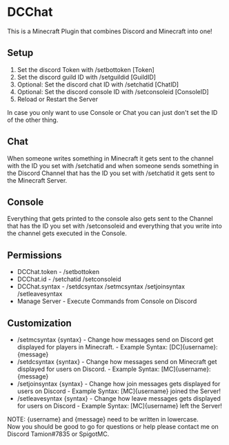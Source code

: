 # DCChat
This is a Minecraft Plugin that combines Discord and Minecraft into one!
## Setup
1. Set the discord Token with /setbottoken [Token]
2. Set the discord guild ID with /setguildid [GuildID]
3. Optional: Set the discord chat ID with /setchatid [ChatID]
4. Optional: Set the discord console ID with /setconsoleid [ConsoleID]
5. Reload or Restart the Server

In case you only want to use Console or Chat you can just don't set the ID of the other thing.
## Chat
When someone writes something in Minecraft it gets sent to the channel with the ID you set with /setchatid and when someone sends something in the Discord Channel that has the ID you set with /setchatid it gets sent to the Minecraft Server.

## Console
Everything that gets printed to the console also gets sent to the Channel that has the ID you set with /setconsoleid and everything that you write into the channel gets executed in the Console.

## Permissions
- DCChat.token - /setbottoken
- DCChat.id - /setchatid /setconsoleid
- DCChat.syntax - /setdcsyntax /setmcsyntax /setjoinsyntax /setleavesyntax
- Manage Server - Execute Commands from Console on Discord

## Customization
- /setmcsyntax {syntax} - Change how messages send on Discord get displayed for players in Minecraft. - Example Syntax: [DC]{username}: {message}
- /setdcsyntax {syntax} - Change how messages send on Minecraft get displayed for users on Discord. - Example Syntax: [MC]{username}: {message}
- /setjoinsyntax {syntax} - Change how join messages gets displayed for users on Discord - Example Syntax: [MC]{username} joined the Server!
- /setleavesyntax {syntax} - Change how leave messages gets displayed for users on Discord - Example Syntax: [MC]{username} left the Server!

NOTE: {username} and {message} need to be written in lowercase.\
Now you should be good to go for questions or help please contact me on Discord Tamion#7835 or SpigotMC.